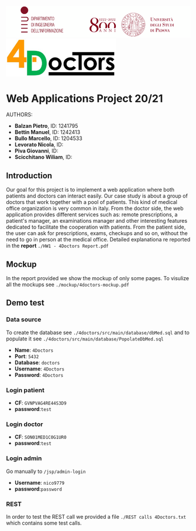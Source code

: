 ![alt text](mockup/top.png)
<img src="mockup/logo.png" alt="drawing" width="300"/><br>

# Web Applications Project 20/21
AUTHORS:
- **Balzan Pietro**, ID: 1241795
- **Bettin Manuel**, ID: 1242413
- **Bullo Marcello**, ID: 1204533
- **Levorato Nicola**, ID: 
- **Piva Giovanni**, ID: 
- **Scicchitano Wiliam**, ID: 



## Introduction
Our goal for this project is to implement a web application where both patients and doctors can interact easily. Our case study is about a group of doctors that work together with a pool of patients. This kind of medical office organization is very common in italy. From the doctor side, the web application provides different services such as: remote prescriptions, a patient's manager, an examinations manager and other interesting features dedicated to facilitate the cooperation with patients. From the patient side, the user can ask for prescriptions, exams, checkups and so on, without the need to go in person at the medical office. Detailed explanationa re reported in the **report** `./HW1 - 4Doctors Report.pdf`

## Mockup
In the report provided we show the mockup of only some pages. To visulize all the mockups see `./mockup/4doctors-mockup.pdf`

## Demo test

### Data source
To create the database see `./4doctors/src/main/database/dbMed.sql` and to populate it see `./4doctors/src/main/database/PopolateDbMed.sql`
- **Name**: `4Doctors`
- **Port**: `5432`
- **Database**: `doctors`
- **Username**: `4Doctors`
- **Password**: `4Doctors`

### Login patient
- **CF**: `GVNPVAG4RE44S3D9`
- **password**:`test`

### Login doctor
- **CF**: `SON01MED1C0G1UR0`
- **password**:`test`

### Login admin
Go manually to `/jsp/admin-login`
- **Username**: `nico9779`
- **password**:`password`


### REST
In order to test the REST call we provided a file `./REST calls 4Doctors.txt` which contains some test calls.





